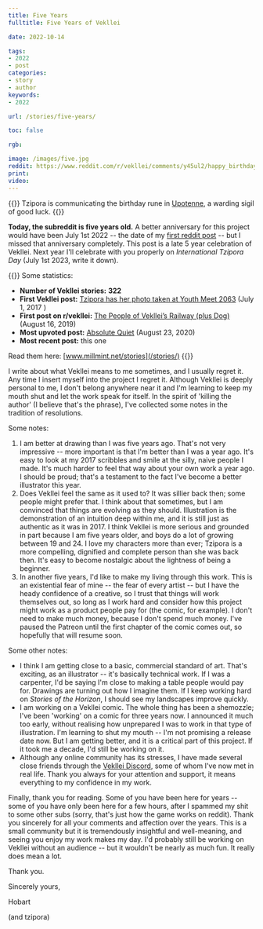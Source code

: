 ```yaml
---
title: Five Years
fulltitle: Five Years of Vekllei

date: 2022-10-14

tags: 
- 2022
- post
categories:
- story
- author
keywords:
- 2022

url: /stories/five-years/

toc: false

rgb:

image: /images/five.jpg
reddit: https://www.reddit.com/r/vekllei/comments/y45ul2/happy_birthday_vekllei_youre_5_years_old/
print: 
video:
---
```

{{<hint caption>}}
Tzipora is communicating the birthday rune in [Upotenne](/utopia/culture/language/#upotenne), a warding sigil of good luck.
{{</hint>}}

**Today, the subreddit is five years old.** A better anniversary for this project would have been July 1st 2022 -- the date of my [first reddit post](https://www.reddit.com/r/worldbuilding/comments/6kgbkb/tzipora_has_her_photo_taken_at_youth_meet_2063/) -- but I missed that anniversary completely. This post is a late 5 year celebration of Vekllei. Next year I'll celebrate with you properly on *International Tzipora Day* (July 1st 2023, write it down).

{{<hint panel>}}
Some statistics:
* **Number of Vekllei stories:** **322**
* **First Vekllei post:** [Tzipora has her photo taken at Youth Meet 2063](https://www.reddit.com/r/worldbuilding/comments/6kgbkb/tzipora_has_her_photo_taken_at_youth_meet_2063/) (July 1, 2017 )
* **First post on r/vekllei:** [The People of Vekllei’s Railway (plus Dog)](https://www.reddit.com/r/vekllei/comments/cr65zu/the_people_of_veklleis_railway_plus_dog/) (August 16, 2019)
* **Most upvoted post:** [Absolute Quiet](https://www.reddit.com/r/vekllei/comments/if77nc/absolute_quiet/) (August 23, 2020)
* **Most recent post:** this one

Read them here: [www.millmint.net/stories](/stories/)
{{</hint>}}

I write about what Vekllei means to me sometimes, and I usually regret it. Any time I insert myself into the project I regret it. Although Vekllei is deeply personal to me, I don't belong anywhere near it and I'm learning to keep my mouth shut and let the work speak for itself. In the spirit of 'killing the author' (I believe that's the phrase), I've collected some notes in the tradition of resolutions.

Some notes:

1. I am better at drawing than I was five years ago. That's not very impressive -- more important is that I'm better than I was a year ago. It's easy to look at my 2017 scribbles and smile at the silly, naive people I made. It's much harder to feel that way about your own work a year ago. I should be proud; that's a testament to the fact I've become a better illustrator this year.
2. Does Vekllei feel the same as it used to? It was sillier back then; some people might prefer that. I think about that sometimes, but I am convinced that things are evolving as they should. Illustration is the demonstration of an intuition deep within me, and it is still just as authentic as it was in 2017. I think Vekllei is more serious and grounded in part because I am five years older, and boys do a lot of growing between 19 and 24. I love my characters more than ever; Tzipora is a more compelling, dignified and complete person than she was back then. It's easy to become nostalgic about the lightness of being a beginner.
3. In another five years, I'd like to make my living through this work. This is an existential fear of mine -- the fear of every artist -- but I have the heady confidence of a creative, so I trust that things will work themselves out, so long as I work hard and consider how this project might work as a product people pay for (the comic, for example). I don't need to make much money, because I don't spend much money. I've paused the Patreon until the first chapter of the comic comes out, so hopefully that will resume soon.

Some other notes:

* I think I am getting close to a basic, commercial standard of art. That's exciting, as an illustrator -- it's basically technical work. If I was a carpenter, I'd be saying I'm close to making a table people would pay for. Drawings are turning out how I imagine them. If I keep working hard on *Stories of the Horizon*, I should see my landscapes improve quickly.
* I am working on a Vekllei comic. The whole thing has been a shemozzle; I've been 'working' on a comic for three years now. I announced it much too early, without realising how unprepared I was to work in that type of illustration. I'm learning to shut my mouth -- I'm not promising a release date now. But I am getting better, and it is a critical part of this project. If it took me a decade, I'd still be working on it.
* Although any online community has its stresses, I have made several close friends through the [Vekllei Discord](https://discord.com/invite/dCE6vSU), some of whom I've now met in real life. Thank you always for your attention and support, it means everything to my confidence in my work.

Finally, thank you for reading. Some of you have been here for years -- some of you have only been here for a few hours, after I spammed my shit to some other subs (sorry, that's just how the game works on reddit). Thank you sincerely for all your comments and affection over the years. This is a small community but it is tremendously insightful and well-meaning, and seeing you enjoy my work makes my day. I'd probably still be working on Vekllei without an audience -- but it wouldn't be nearly as much fun. It really does mean a lot.

Thank you.

Sincerely yours,

Hobart

(and tzipora)
